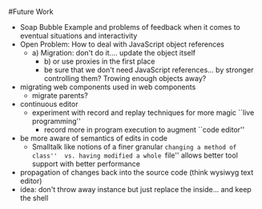 

#Future Work

- Soap Bubble Example and problems of feedback when it comes to eventual situations and interactivity 
- Open Problem: How to deal with JavaScript object references
  - a) Migration: don't do it.... update the object itself 
    - b) or use proxies in the first place
    - be sure that we don't need JavaScript references... by stronger controlling them? Trowing enough objects away?
- migrating web components used in web components
  - migrate parents?
- continuous editor
  - experiment with record and replay techniques for more magic ``live programming''
    - record more in program execution to augment ``code editor''
- be more aware of semantics of edits in code
  - Smalltalk like notions of a finer granular ``changing a method of class'' 
      vs. having modified a whole ``file'' allows better tool support with better performance 
- propagation of changes back into the source code (think wysiwyg text editor)
- idea: don't throw away instance but just replace the inside... and keep the shell